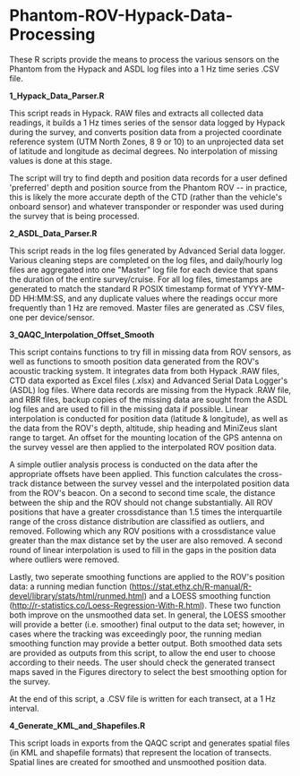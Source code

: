# Phantom-ROV-Hypack-Data-Processing
These R scripts provide the means to process the various sensors on the Phantom from the Hypack and ASDL log files into a 1 Hz time series .CSV file.


**1_Hypack_Data_Parser.R**

This script reads in Hypack. RAW files and extracts all collected data readings, it builds a 1 Hz times series of the sensor data logged by Hypack during the survey, and converts position data from a projected coordinate reference system (UTM North Zones, 8 9 or 10) to an unprojected data set of latitude and longitude as decimal degrees. No interpolation of missing values is done at this stage.

The script will try to find depth and position data records for a user defined 'preferred' depth and position source from the Phantom ROV -- in practice, this is likely the more accurate depth of the CTD (rather than the vehicle's onboard sensor) and whatever transponder or responder was used during the survey that is being processed.


**2_ASDL_Data_Parser.R**

This script reads in the log files generated by Advanced Serial data logger. Various cleaning steps are completed on the log files, and daily/hourly log files are aggregated into one "Master" log file for each device that spans the duration of the entire survey/cruise. For all log files, timestamps are generated to match the standard R POSIX timestamp format of YYYY-MM-DD HH:MM:SS, and any duplicate values where the readings occur more frequently than 1 Hz are removed. Master files are generated as .CSV files, one per device/sensor.


**3_QAQC_Interpolation_Offset_Smooth**

This script contains functions to try fill in missing data from ROV sensors, as well as functions to smooth position data generated from the ROV's acoustic tracking system.  It integrates data from both Hypack .RAW files, CTD data exported as Excel files (.xlsx) and Advanced Serial Data Logger's (ASDL) log files. Where data records are missing from the Hypack .RAW file, and RBR files, backup copies of the missing data are sought from the ASDL log files and are used to fill in the missing data if possible. Linear interpolation is conducted for position data (latitude & longitude), as well as the data from the ROV's depth, altitude, ship heading and MiniZeus slant range to target. An offset for the mounting location of the GPS antenna on the survey vessel are then applied to the interpolated ROV position data.

A simple outlier analysis process is conducted on the data after the appropriate offsets have been applied. This function calculates the cross-track distance between the survey vessel and the interpolated position data from the ROV's beacon. On a second to second time scale, the distance between the ship and the ROV should not change substantially. All ROV positions that have a greater crossdistance than 1.5 times the interquartile range of the cross distance distribution are classified as outliers, and removed. Following which any ROV positions with a crossdistance value greater than the max distance set by the user are also removed. A second round of linear interpolation is used to fill in the gaps in the position data where outliers were removed.

Lastly, two seperate smoothing functions are applied to the ROV's position data: a running median function (https://stat.ethz.ch/R-manual/R-devel/library/stats/html/runmed.html) and a LOESS smoothing function (http://r-statistics.co/Loess-Regression-With-R.html). These two function both improve on the unsmoothed data set. In general, the LOESS smoother will provide a better (i.e. smoother) final output to the data set; however, in cases where the tracking was exceedingly poor, the running median smoothing function may provide a better output. Both smoothed data sets are provided as outputs from this script, to allow the end user to choose according to their needs. The user should check the generated transect maps saved in the Figures directory to select the best smoothing option for the survey.

At the end of this script, a .CSV file is written for each transect, at a 1 Hz interval.


**4_Generate_KML_and_Shapefiles.R**

This script loads in exports from the QAQC script and generates spatial files (in KML and shapefile formats) that represent the location of transects. Spatial lines are created for smoothed and unsmoothed position data. 